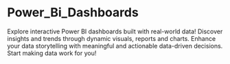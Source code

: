 # Power_Bi_Dashboards
Explore interactive Power BI dashboards built with real-world data! Discover insights and trends through dynamic visuals, reports and charts. Enhance your data storytelling with meaningful and actionable data-driven decisions. Start making data work for you!
